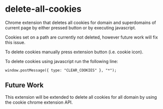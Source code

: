 delete-all-cookies
==================

Chrome extension that deletes all cookies for domain and superdomains of current page by either pressed button or by executing javascript.

Cookies set on a path are currently not deleted, however future work will fix this issue.

To delete cookies manually press extension button (i.e. cookie icon).

To delete cookies using javascript run the following line:

    window.postMessage({ type: "CLEAR_COOKIES" }, "*");

Future Work
-----------

This extension will be extended to delete all cookies for all domain by using the cookie chrome extension API.
